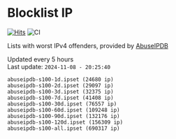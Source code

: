 # Blocklist IP

[![Hits](https://hits.seeyoufarm.com/api/count/incr/badge.svg?url=https%3A%2F%2Fgithub.com%2Fborestad%2Fblocklist-ip%2F&count_bg=%2379C83D&title_bg=%23555555&icon=&icon_color=%23E7E7E7&title=hits&edge_flat=false)](https://hits.seeyoufarm.com)  ![CI](https://img.shields.io/github/workflow/status/borestad/blocklist-ip/CI?style=flat-square)

Lists with worst IPv4 offenders, provided by [AbuseIPDB](https://www.abuseipdb.com/)

<!-- FOOTER-PLACEHOLDER -->
Updated every 5 hours<br>
Last update: `2024-11-08 - 20:25:40`
```
abuseipdb-s100-1d.ipset (24680 ip)
abuseipdb-s100-2d.ipset (29097 ip)
abuseipdb-s100-3d.ipset (32375 ip)
abuseipdb-s100-7d.ipset (41408 ip)
abuseipdb-s100-30d.ipset (76557 ip)
abuseipdb-s100-60d.ipset (109248 ip)
abuseipdb-s100-90d.ipset (132176 ip)
abuseipdb-s100-120d.ipset (156309 ip)
abuseipdb-s100-all.ipset (690317 ip)
```
